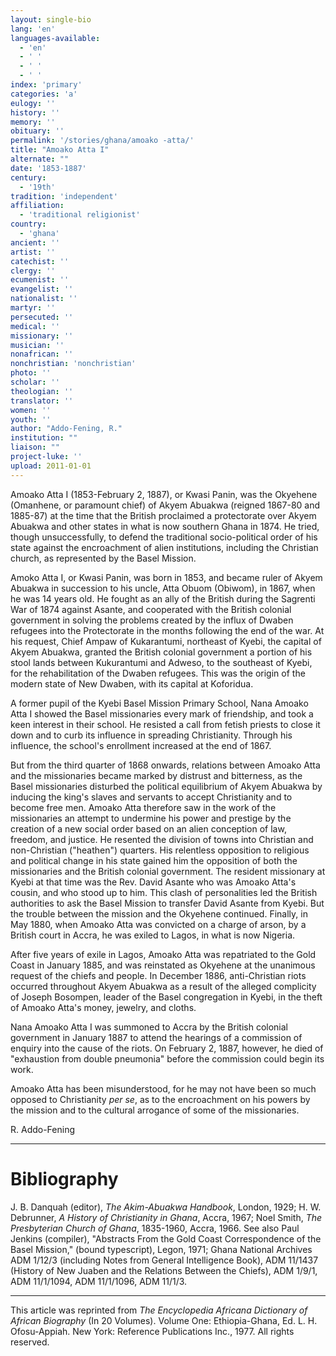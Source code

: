```yaml
---
layout: single-bio
lang: 'en'
languages-available:
  - 'en'
  - ' '
  - ' '
  - ' '
index: 'primary'
categories: 'a'
eulogy: ''
history: ''
memory: ''
obituary: ''
permalink: '/stories/ghana/amoako -atta/'
title: "Amoako Atta I"
alternate: ""
date: '1853-1887'
century:
  - '19th'
tradition: 'independent'
affiliation:
  - 'traditional religionist'
country:
  - 'ghana'
ancient: ''
artist: ''
catechist: ''
clergy: ''
ecumenist: ''
evangelist: ''
nationalist: ''
martyr: ''
persecuted: ''
medical: ''
missionary: ''
musician: ''
nonafrican: ''
nonchristian: 'nonchristian'
photo: ''
scholar: ''
theologian: ''
translator: ''
women: ''
youth: ''
author: "Addo-Fening, R."
institution: ""
liaison: ""
project-luke: ''
upload: 2011-01-01
---
```




Amoako Atta I (1853-February 2, 1887), or Kwasi Panin, was the Okyehene (Omanhene, or paramount chief) of Akyem Abuakwa (reigned 1867-80 and 1885-87) at the time that the British proclaimed a protectorate over Akyem Abuakwa and other states in what is now southern Ghana in 1874. He tried, though unsuccessfully, to defend the traditional socio-political order of his state against the encroachment of alien institutions, including the Christian church, as represented by the Basel Mission.

Amoko Atta I, or Kwasi Panin, was born in 1853, and became ruler of Akyem Abuakwa in succession to his uncle, Atta Obuom (Obiwom), in 1867, when he was 14 years old. He fought as an ally of the British during the Sagrenti War of 1874 against Asante, and cooperated with the British colonial government in solving the problems created by the influx of Dwaben refugees into the Protectorate in the months following the end of the war. At his request, Chief Ampaw of Kukarantumi, northeast of Kyebi, the capital of Akyem Abuakwa, granted the British colonial government a portion of his stool lands between Kukurantumi and Adweso, to the southeast of Kyebi, for the rehabilitation of the Dwaben refugees. This was the origin of the modern state of New Dwaben, with its capital at Koforidua.

A former pupil of the Kyebi Basel Mission Primary School, Nana Amoako Atta I showed the Basel missionaries every mark of friendship, and took a keen interest in their school. He resisted a call from fetish priests to close it down and to curb its influence in spreading Christianity. Through his influence, the school's enrollment increased at the end of 1867.

But from the third quarter of 1868 onwards, relations between Amoako Atta and the missionaries became marked by distrust and bitterness, as the Basel missionaries disturbed the political equilibrium of Akyem Abuakwa by inducing the king's slaves and servants to accept Christianity and to become free men. Amoako Atta therefore saw in the work of the missionaries an attempt to undermine his power and prestige by the creation of a new social order based on an alien conception of law, freedom, and justice. He resented the division of towns into Christian and non-Christian ("heathen") quarters. His relentless opposition to religious and political change in his state gained him the opposition of both the missionaries and the British colonial government. The resident missionary at Kyebi at that time was the Rev. David Asante who was Amoako Atta's cousin, and who stood up to him. This clash of personalities led the British authorities to ask the Basel Mission to transfer David Asante from Kyebi. But the trouble between the mission and the Okyehene continued. Finally, in May 1880, when Amoako Atta was convicted on a charge of arson, by a British court in Accra, he was exiled to Lagos, in what is now Nigeria.

After five years of exile in Lagos, Amoako Atta was repatriated to the Gold Coast in January 1885, and was reinstated as Okyehene at the unanimous request of the chiefs and people. In December 1886, anti-Christian riots occurred throughout Akyem Abuakwa as a result of the alleged complicity of Joseph Bosompen, leader of the Basel congregation in Kyebi, in the theft of Amoako Atta's money, jewelry, and cloths.

Nana Amoako Atta I was summoned to Accra by the British colonial government in January 1887 to attend the hearings of a commission of enquiry into the cause of the riots. On February 2, 1887, however, he died of "exhaustion from double pneumonia" before the commission could begin its work.

Amoako Atta has been misunderstood, for he may not have been so much opposed to Christianity *per se*, as to the encroachment on his powers by the mission and to the cultural arrogance of some of the missionaries.

R. Addo-Fening

---

# Bibliography

J. B. Danquah (editor), *The Akim-Abuakwa Handbook*, London, 1929; H. W. Debrunner, *A History of Christianity in Ghana*, Accra, 1967; Noel Smith, *The Presbyterian Church of Ghana*, 1835-1960, Accra, 1966. See also Paul Jenkins (compiler), "Abstracts From the Gold Coast Correspondence of the Basel Mission," (bound typescript), Legon, 1971; Ghana National Archives ADM 1/12/3 (including Notes from General Intelligence Book), ADM 11/1437 (History of New Juaben and the Relations Between the Chiefs), ADM 1/9/1, ADM 11/1/1094, ADM 11/1/1096, ADM 11/1/3.

---

This article was reprinted from *The Encyclopedia Africana Dictionary of African Biography* (In 20 Volumes). Volume One: Ethiopia-Ghana, Ed. L. H. Ofosu-Appiah. New York: Reference Publications Inc., 1977. All rights reserved.
